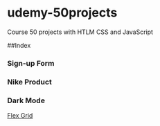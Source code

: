 # udemy-50projects
Course 50 projects with HTLM CSS and JavaScript

##Index

### Sign-up Form

### Nike Product

### Dark Mode

<a href=“https://github.com/glauciabierwagen/udemy-50projects/tree/main/signup-form/“>Flex Grid</a>
